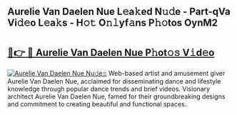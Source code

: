 ## Aurelie Van Daelen Nue L𝚎a𝚔ed N𝚞𝚍e - Part-qVa Vi𝚍𝚎o L𝚎a𝚔s - H𝚘𝚝 O𝚗𝚕yf𝚊ns P𝚑𝚘tos OynM2

# <h2><a href="http://kfe9fr.oniu.top/?m=Aurelie+Van+Daelen+Nue">🔗👉 🔴 Aurelie Van Daelen Nue P𝚑ot𝚘𝚜 V𝚒d𝚎o</a></h2>

[![Aurelie Van Daelen Nue Nu𝚍e𝚜](https://i.imgur.com/0qMVB7G.gif)](http://kfe9fr.oniu.top/?m=Aurelie+Van+Daelen+Nue)
Web-based artist and amusement giver Aurelie Van Daelen Nue, acclaimed for disseminating dance and lifestyle knowledge through popular dance trends and brief videos. Visionary architect Aurelie Van Daelen Nue, famed for their groundbreaking designs and commitment to creating beautiful and functional spaces.  
